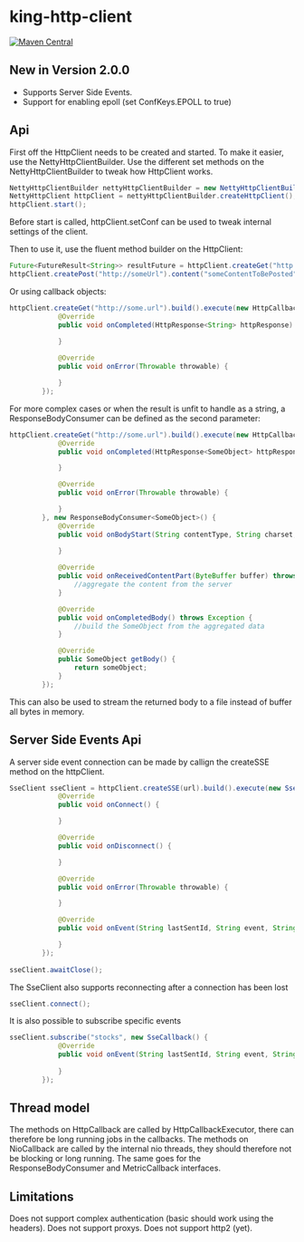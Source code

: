 # king-http-client

[![Maven Central](https://maven-badges.herokuapp.com/maven-central/com.king.king-http-client/king-http-client/badge.svg)](https://maven-badges.herokuapp.com/maven-central/com.king.king-http-client/king-http-client)

## New in Version 2.0.0
 * Supports Server Side Events.
 * Support for enabling epoll (set ConfKeys.EPOLL to true)


## Api

First off the HttpClient needs to be created and started.
To make it easier, use the NettyHttpClientBuilder.
Use the different set methods on the NettyHttpClientBuilder to tweak how HttpClient works.

```java
NettyHttpClientBuilder nettyHttpClientBuilder = new NettyHttpClientBuilder();
NettyHttpClient httpClient = nettyHttpClientBuilder.createHttpClient();
httpClient.start();
```

Before start is called, httpClient.setConf can be used to tweak internal settings of the client.

Then to use it, use the fluent method builder on the HttpClient:

```java
Future<FutureResult<String>> resultFuture = httpClient.createGet("http://some.url").build().execute();
httpClient.createPost("http://someUrl").content("someContentToBePosted".getBytes()).withQueryParameter("param1", "value1").withHeader("header1", "headerValue1").build().execute();
```

Or using callback objects:

```java
httpClient.createGet("http://some.url").build().execute(new HttpCallback<String>() {
			@Override
			public void onCompleted(HttpResponse<String> httpResponse) {
				
			}

			@Override
			public void onError(Throwable throwable) {

			}
		});
```


For more complex cases or when the result is unfit to handle as a string, a ResponseBodyConsumer can be defined as the second parameter:

```java
httpClient.createGet("http://some.url").build().execute(new HttpCallback<SomeObject>() {
			@Override
			public void onCompleted(HttpResponse<SomeObject> httpResponse) {

			}

			@Override
			public void onError(Throwable throwable) {

			}
		}, new ResponseBodyConsumer<SomeObject>() {
			@Override
			public void onBodyStart(String contentType, String charset, long contentLength) throws Exception {
				
			}

			@Override
			public void onReceivedContentPart(ByteBuffer buffer) throws Exception {
				//aggregate the content from the server
			}

			@Override
			public void onCompletedBody() throws Exception {
				//build the SomeObject from the aggregated data
			}

			@Override
			public SomeObject getBody() {
				return someObject;
			}
		});
```
This can also be used to stream the returned body to a file instead of buffer all bytes in memory.


## Server Side Events Api
A server side event connection can be made by callign the createSSE method on the httpClient.
```java
SseClient sseClient = httpClient.createSSE(url).build().execute(new SseExecutionCallback() {
			@Override
			public void onConnect() {

			}

			@Override
			public void onDisconnect() {

			}

			@Override
			public void onError(Throwable throwable) {

			}

			@Override
			public void onEvent(String lastSentId, String event, String data) {

			}
		});
		
sseClient.awaitClose();

```
The SseClient also supports reconnecting after a connection has been lost
```java
sseClient.connect();
```
It is also possible to subscribe specific events
```java
sseClient.subscribe("stocks", new SseCallback() {
			@Override
			public void onEvent(String lastSentId, String event, String data) {
				
			}
		});
```


## Thread model

The methods on HttpCallback are called by HttpCallbackExecutor, there can therefore be long running jobs in the callbacks.
The methods on NioCallback are called by the internal nio threads, they should therefore not be blocking or long running. The same goes for the ResponseBodyConsumer and MetricCallback interfaces.



## Limitations
Does not support complex authentication (basic should work using the headers). Does not support proxys. Does not support http2 (yet).
